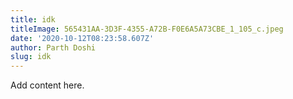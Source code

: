 ```yaml
---
title: idk
titleImage: 565431AA-3D3F-4355-A72B-F0E6A5A73CBE_1_105_c.jpeg
date: '2020-10-12T08:23:58.607Z'
author: Parth Doshi
slug: idk
---
```

Add content here.